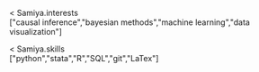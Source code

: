 < Samiya.interests                                                                                                                                                        
 ["causal inference","bayesian methods","machine learning","data visualization"]

< Samiya.skills                                                                                                                                                        
 ["python","stata","R","SQL","git","LaTex"]
